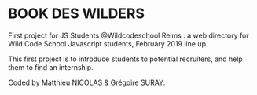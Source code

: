 # BOOK DES WILDERS

First project for JS Students @Wildcodeschool Reims : a web directory for Wild Code School Javascript students, February 2019 line up.

This first project is to introduce students to potential recruiters, and help them to find an internship.

Coded by Matthieu NICOLAS & Grégoire SURAY.
